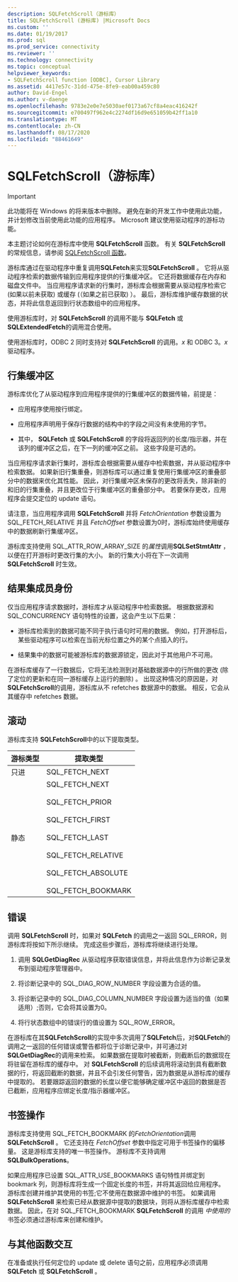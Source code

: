```yaml
---
description: SQLFetchScroll（游标库）
title: SQLFetchScroll (游标库) |Microsoft Docs
ms.custom: ''
ms.date: 01/19/2017
ms.prod: sql
ms.prod_service: connectivity
ms.reviewer: ''
ms.technology: connectivity
ms.topic: conceptual
helpviewer_keywords:
- SQLFetchScroll function [ODBC], Cursor Library
ms.assetid: 4417e57c-31dd-475e-8fe9-eab00a459c80
author: David-Engel
ms.author: v-daenge
ms.openlocfilehash: 9783e2e0e7e5030aef0173a67cf8a4eac416242f
ms.sourcegitcommit: e700497f962e4c2274df16d9e651059b42ff1a10
ms.translationtype: MT
ms.contentlocale: zh-CN
ms.lasthandoff: 08/17/2020
ms.locfileid: "88461649"
---
```

# <a name="sqlfetchscroll-cursor-library"></a>SQLFetchScroll（游标库）
> [!IMPORTANT]  
>  此功能将在 Windows 的将来版本中删除。 避免在新的开发工作中使用此功能，并计划修改当前使用此功能的应用程序。 Microsoft 建议使用驱动程序的游标功能。  
  
 本主题讨论如何在游标库中使用 **SQLFetchScroll** 函数。 有关 **SQLFetchScroll**的常规信息，请参阅 [SQLFetchScroll 函数](../../../odbc/reference/syntax/sqlfetchscroll-function.md)。  
  
 游标库通过在驱动程序中重复调用**SQLFetch**来实现**SQLFetchScroll** 。 它将从驱动程序检索的数据传输到应用程序提供的行集缓冲区。 它还将数据缓存在内存和磁盘文件中。 当应用程序请求新的行集时，游标库会根据需要从驱动程序检索它 (如果以前未获取) 或缓存 (（如果之前已获取) ）。 最后，游标库维护缓存数据的状态，并将此信息返回到行状态数组中的应用程序。  
  
 使用游标库时，对 **SQLFetchScroll** 的调用不能与 **SQLFetch** 或 **SQLExtendedFetch**的调用混合使用。  
  
 使用游标库时，ODBC 2 同时支持对 **SQLFetchScroll** 的调用。*x* 和 ODBC 3。*x* 驱动程序。  
  
## <a name="rowset-buffers"></a>行集缓冲区  
 游标库优化了从驱动程序到应用程序提供的行集缓冲区的数据传输，前提是：  
  
-   应用程序使用按行绑定。  
  
-   应用程序声明用于保存行数据的结构中的字段之间没有未使用的字节。  
  
-   其中， **SQLFetch** 或 **SQLFetchScroll** 的字段将返回列的长度/指示器，并在该列的缓冲区之后，在下一列的缓冲区之前。 这些字段是可选的。  
  
 当应用程序请求新行集时，游标库会根据需要从缓存中检索数据，并从驱动程序中检索数据。 如果新旧行集重叠，则游标库可以通过重复使用行集缓冲区的重叠部分中的数据来优化其性能。 因此，对行集缓冲区未保存的更改将丢失，除非新的和旧的行集重叠，并且更改位于行集缓冲区的重叠部分中。 若要保存更改，应用程序会提交定位的 update 语句。  
  
 请注意，当应用程序调用 **SQLFetchScroll** 并将 *FetchOrientation* 参数设置为 SQL_FETCH_RELATIVE 并且 *FetchOffset* 参数设置为0时，游标库始终使用缓存中的数据刷新行集缓冲区。  
  
 游标库支持使用 SQL_ATTR_ROW_ARRAY_SIZE 的*属性*调用**SQLSetStmtAttr** ，以便在打开游标时更改行集的大小。 新的行集大小将在下一次调用 **SQLFetchScroll** 时生效。  
  
## <a name="result-set-membership"></a>结果集成员身份  
 仅当应用程序请求数据时，游标库才从驱动程序中检索数据。 根据数据源和 SQL_CONCURRENCY 语句特性的设置，这会产生以下后果：  
  
-   游标库检索到的数据可能不同于执行语句时可用的数据。 例如，打开游标后，某些驱动程序可以检索在当前光标位置之外的某个点插入的行。  
  
-   结果集中的数据可能被游标库的数据源锁定，因此对于其他用户不可用。  
  
 在游标库缓存了一行数据后，它将无法检测到对基础数据源中的行所做的更改 (除了定位的更新和在同一游标缓存上运行的删除) 。 出现这种情况的原因是，对 **SQLFetchScroll**的调用，游标库从不 refetches 数据源中的数据。 相反，它会从其缓存中 refetches 数据。  
  
## <a name="scrolling"></a>滚动  
 游标库支持 **SQLFetchScroll**中的以下提取类型。  
  
|游标类型|提取类型|  
|-----------------|-----------------|  
|只进|SQL_FETCH_NEXT|  
|静态|SQL_FETCH_NEXT<br /><br /> SQL_FETCH_PRIOR<br /><br /> SQL_FETCH_FIRST<br /><br /> SQL_FETCH_LAST<br /><br /> SQL_FETCH_RELATIVE<br /><br /> SQL_FETCH_ABSOLUTE<br /><br /> SQL_FETCH_BOOKMARK|  
  
## <a name="errors"></a>错误  
 调用 **SQLFetchScroll** 时，如果对 **SQLFetch** 的调用之一返回 SQL_ERROR，则游标库将按如下所示继续。 完成这些步骤后，游标库将继续进行处理。  
  
1.  调用 **SQLGetDiagRec** 从驱动程序获取错误信息，并将此信息作为诊断记录发布到驱动程序管理器中。  
  
2.  将诊断记录中的 SQL_DIAG_ROW_NUMBER 字段设置为合适的值。  
  
3.  将诊断记录中的 SQL_DIAG_COLUMN_NUMBER 字段设置为适当的值（如果适用）;否则，它会将其设置为0。  
  
4.  将行状态数组中的错误行的值设置为 SQL_ROW_ERROR。  
  
 在游标库在其**SQLFetchScroll**的实现中多次调用了**SQLFetch**后，对**SQLFetch**的调用之一返回的任何错误或警告都将位于诊断记录中，并可通过对**SQLGetDiagRec**的调用来检索。 如果数据在提取时被截断，则截断后的数据现在将驻留在游标库的缓存中。 对 **SQLFetchScroll** 的后续调用将滚动到具有截断数据的行，将返回截断的数据，并且不会引发任何警告，因为数据是从游标库的缓存中提取的。 若要跟踪返回的数据的长度以便它能够确定缓冲区中返回的数据是否已截断，应用程序应绑定长度/指示器缓冲区。  
  
## <a name="bookmark-operations"></a>书签操作  
 游标库支持使用 SQL_FETCH_BOOKMARK 的*FetchOrientation*调用**SQLFetchScroll** 。 它还支持在 *FetchOffset* 参数中指定可用于书签操作的偏移量。 这是游标库支持的唯一书签操作。 游标库不支持调用 **SQLBulkOperations**。  
  
 如果应用程序已设置 SQL_ATTR_USE_BOOKMARKS 语句特性并绑定到 bookmark 列，则游标库将生成一个固定长度的书签，并将其返回给应用程序。 游标库创建并维护其使用的书签;它不使用在数据源中维护的书签。 如果调用 **SQLFetchScroll** 来检索已经从数据源中提取的数据块，则将从游标库缓存中检索数据。 因此，在对 SQL_FETCH_BOOKMARK **SQLFetchScroll** 的调用 *中使用的* 书签必须通过游标库来创建和维护。  
  
## <a name="interaction-with-other-functions"></a>与其他函数交互  
 在准备或执行任何定位的 update 或 delete 语句之前，应用程序必须调用 **SQLFetch** 或 **SQLFetchScroll** 。
